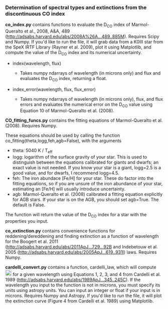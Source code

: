
[comment]: # (co_work)
### Determination of spectral types and extinctions from the discontinuous CO index 

**co_index.py** contains functions to evaluate the D<sub>CO</sub> index of Marmol-Queralto et al., 2008, A&A, 489 (<http://adsabs.harvard.edu/abs/2008A%26A...489..885M>). Requires Scipy and Numpy. If you'd like to run the file, it will grab data from a K0III star from the SpeX IRTF Library (Rayner et al. 2009), plot it using Matplotlib, and compute the value of the D<sub>CO</sub> index and its numerical uncertainty.

  * index(wavelength, flux)
    * Takes numpy ndarrays of wavelength (in microns only) and flux and evaluates the D<sub>CO</sub> index, returning a float.
  
  * index_error(wavelength, flux, flux_error)
    * Takes numpy ndarrays of wavelength (in microns only), flux, and flux errors and evaluates the numerical error on the D<sub>CO</sub> value using Equation 10 of Marmol-Queralto et al. (2008).

**CO_fitting_funcs.py** contains the fitting equations of Marmol-Queralto et al. (2008). Requires Numpy.

These equations should be used by calling the function co_fitting(theta,logg,feh,agb=False), with the arguments
  * theta: 5040 K / T<sub>eff</sub>
  * logg: logarithm of the surface gravity of your star. This is used to distinguish between the equations calibrated for giants and dwarfs; an exact value is not needed. If you know your star is a giant, logg=2.5 is a good value, and for dwarfs, I recommend logg=4.5.
  * feh: The iron abundace [Fe/H] for your star. These do factor into the fitting equations, so if you are unsure of the iron abundance of your star, estimating an [Fe/H] will usually introduce uncertainty. 
  * agb: Marmol-Queralto et al. (2008) calibrated a fitting equation explicitly for AGB stars. If your star is on the AGB, you should set agb=True. The default is False.

The function will return the value of the D<sub>CO</sub> index for a star with the properties you input.

**co_extinction.py** contains convenience functions for reddening/dereddening and finding extinction as a function of wavelength for the Boogert et al. 2011 (<http://adsabs.harvard.edu/abs/2011ApJ...729...92B> and Indebetouw et al. 2005 (<http://adsabs.harvard.edu/abs/2005ApJ...619..931I>) laws. Requires Numpy.

**cardelli_convert.py** contains a function, cardelli_law, which will compute <img src="http://i.imgur.com/uvw4SdL.png" height="20"> for a given wavelength using Equations 1, 2, 3, and 4 from Cardelli et al. 1989 (<http://adsabs.harvard.edu/abs/1989ApJ...345..245C>). If the wavelength you input to the function is not in microns, you must specify its units using astropy units. You can input an integer or float if your input is in microns. Requires Numpy and Astropy. If you'd like to run the file, it will plot the extinction curve (Figure 4 from Cardelli et al. 1989) using Matplotlib.


